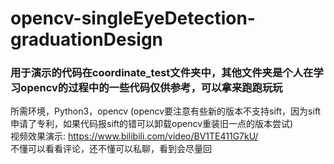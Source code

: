 # opencv-singleEyeDetection-graduationDesign
### 用于演示的代码在coordinate_test文件夹中，其他文件夹是个人在学习opencv的过程中的一些代码仅供参考，可以拿来跑跑玩玩
所需环境，Python3，opencv (opencv要注意有些新的版本不支持sift，因为sift申请了专利，如果代码报sift的错可以卸载opencv重装旧一点的版本尝试) <br/>
视频效果演示: https://www.bilibili.com/video/BV1TE411G7kU/ <br/>
不懂可以看看评论，还不懂可以私聊，看到会尽量回 <br/>
